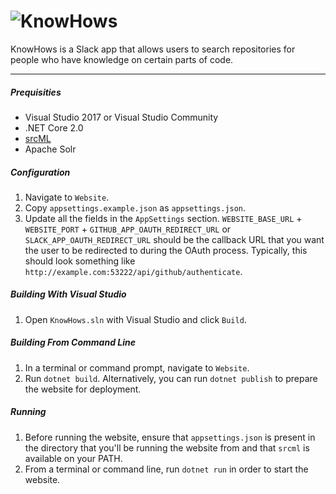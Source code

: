 ![KnowHows](https://raw.githubusercontent.com/vcu-swim-lab/KnowHows/master/docs/logo.png)
===================

KnowHows is a Slack app that allows users to search repositories for people who have knowledge on certain parts of code.

----------

##### Prequisities
* Visual Studio 2017 or Visual Studio Community
* .NET Core 2.0
* [srcML](http://www.srcml.org/)
* Apache Solr

##### Configuration
1. Navigate to `Website`.
2. Copy `appsettings.example.json` as `appsettings.json`.
3. Update all the fields in the `AppSettings` section. `WEBSITE_BASE_URL` + `WEBSITE_PORT` + `GITHUB_APP_OAUTH_REDIRECT_URL` or `SLACK_APP_OAUTH_REDIRECT_URL` should be the callback URL that you want the user to be redirected to during the OAuth process. Typically, this should look something like `http://example.com:53222/api/github/authenticate`.

##### Building With Visual Studio
1. Open `KnowHows.sln` with Visual Studio and click `Build`.

##### Building From Command Line
1. In a terminal or command prompt, navigate to `Website`.
2. Run `dotnet build`. Alternatively, you can run `dotnet publish` to prepare the website for deployment.

##### Running
1. Before running the website, ensure that `appsettings.json` is present in the directory that you'll be running the website from and that `srcml` is available on your PATH.
2. From a terminal or command line, run `dotnet run` in order to start the website.